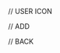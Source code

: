 // USER ICON
<i className="fas fa-user"></i>

// ADD
<i className="fas fa-plus"></i>

// BACK
<i className="fas fa-chevron-left"></i>
